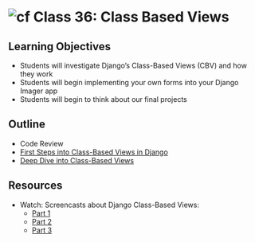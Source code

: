 # ![cf](http://i.imgur.com/7v5ASc8.png) Class 36: Class Based Views

## Learning Objectives
- Students will investigate Django’s Class-Based Views (CBV) and how they work
- Students will begin implementing your own forms into your Django Imager app
- Students will begin to think about our final projects

## Outline
- Code Review
- [First Steps into Class-Based Views in Django]
- [Deep Dive into Class-Based Views]

[First Steps into Class-Based Views in Django]: ./notes/intro_cbv.md
[Deep Dive into Class-Based Views]: ./notes/deep_cbv.md

## Resources
- Watch: Screencasts about Django Class-Based Views:
    - [Part 1](https://godjango.com/15-class-based-views-part-1-templateview-and-redirectview/)
    - [Part 2](https://godjango.com/16-class-based-views-part-2-listview-and-formview/)
    - [Part 3](https://godjango.com/17-class-based-views-part-3-detailview-and-template_name-shortcut/)
